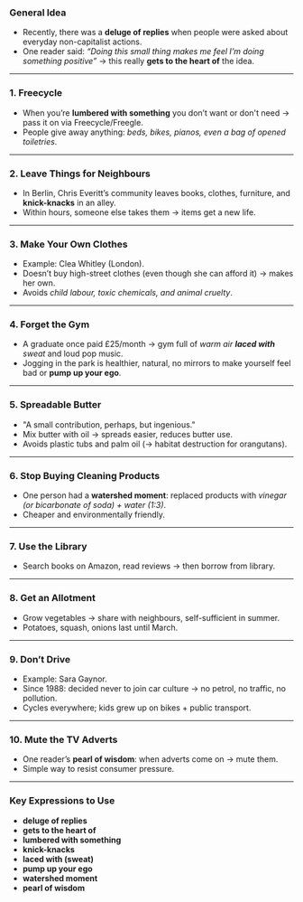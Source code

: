 ### General Idea

- Recently, there was a **deluge of replies** when people were asked about everyday non-capitalist actions.
- One reader said: _“Doing this small thing makes me feel I’m doing something positive”_ → this really **gets to the heart of** the idea.

---

### 1. Freecycle

- When you’re **lumbered with something** you don’t want or don't need → pass it on via Freecycle/Freegle.
- People give away anything: _beds, bikes, pianos, even a bag of opened toiletries_.

---

### 2. Leave Things for Neighbours

- In Berlin, Chris Everitt’s community leaves books, clothes, furniture, and **knick-knacks** in an alley.
- Within hours, someone else takes them → items get a new life.

---

### 3. Make Your Own Clothes

- Example: Clea Whitley (London).
- Doesn’t buy high-street clothes (even though she can afford it) → makes her own.
- Avoids _child labour, toxic chemicals, and animal cruelty_.

---

### 4. Forget the Gym

- A graduate once paid £25/month → gym full of _warm air **laced with** sweat_ and loud pop music.
- Jogging in the park is healthier, natural, no mirrors to make yourself feel bad or **pump up your ego**.

---

### 5. Spreadable Butter

- "A small contribution, perhaps, but ingenious."
- Mix butter with oil → spreads easier, reduces butter use.
- Avoids plastic tubs and palm oil (→ habitat destruction for orangutans).

---

### 6. Stop Buying Cleaning Products

- One person had a **watershed moment**: replaced products with _vinegar (or bicarbonate of soda) + water (1:3)_.
- Cheaper and environmentally friendly.

---

### 7. Use the Library

- Search books on Amazon, read reviews → then borrow from library.

---

### 8. Get an Allotment

- Grow vegetables → share with neighbours, self-sufficient in summer.
- Potatoes, squash, onions last until March.

---

### 9. Don’t Drive

- Example: Sara Gaynor.
- Since 1988: decided never to join car culture → no petrol, no traffic, no pollution.
- Cycles everywhere; kids grew up on bikes + public transport.

---

### 10. Mute the TV Adverts

- One reader’s **pearl of wisdom**: when adverts come on → mute them.
- Simple way to resist consumer pressure.

---

### Key Expressions to Use

- **deluge of replies**
- **gets to the heart of**
- **lumbered with something**
- **knick-knacks**
- **laced with (sweat)**
- **pump up your ego**
- **watershed moment**
- **pearl of wisdom**